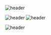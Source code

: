 ![header](https://capsule-render.vercel.app/api?type=waving&color=7C68C2&height=200&section=header&&fontSize=90)

![header](https://capsule-render.vercel.app/api?type=waving&color=7C68C2&height=200&section=footer&&fontSize=90)
![header](https://capsule-render.vercel.app/api?type=waving&color=7C68C2&height=200&section=header&&fontSize=90)

![header](https://capsule-render.vercel.app/api?type=waving&color=7C68C2&height=200&section=footer&&fontSize=90)
